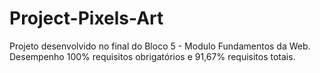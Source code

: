 # Project-Pixels-Art
Projeto desenvolvido no final do Bloco 5 - Modulo Fundamentos da Web.
Desempenho 100% requisitos obrigatórios e 91,67% requisitos totais.
